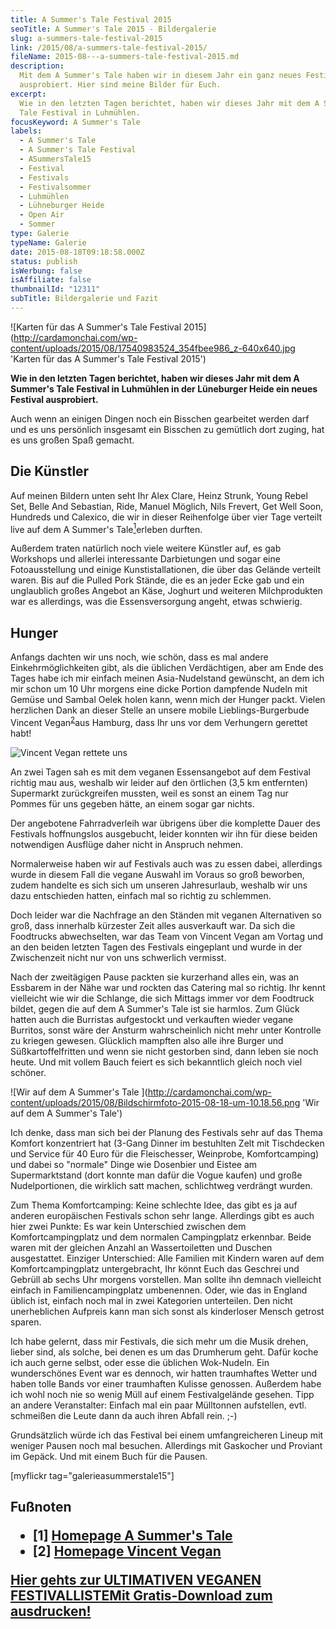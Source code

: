 ```yaml
---
title: A Summer's Tale Festival 2015
seoTitle: A Summer's Tale 2015 - Bildergalerie
slug: a-summers-tale-festival-2015
link: /2015/08/a-summers-tale-festival-2015/
fileName: 2015-08---a-summers-tale-festival-2015.md
description:
  Mit dem A Summer's Tale haben wir in diesem Jahr ein ganz neues Festival
  ausprobiert. Hier sind meine Bilder für Euch.
excerpt:
  Wie in den letzten Tagen berichtet, haben wir dieses Jahr mit dem A Summer's
  Tale Festival in Luhmühlen.
focusKeyword: A Summer's Tale
labels:
  - A Summer's Tale
  - A Summer's Tale Festival
  - ASummersTale15
  - Festival
  - Festivals
  - Festivalsommer
  - Luhmühlen
  - Lühneburger Heide
  - Open Air
  - Sommer
type: Galerie
typeName: Galerie
date: 2015-08-18T09:18:58.000Z
status: publish
isWerbung: false
isAffiliate: false
thumbnailId: "12311"
subTitle: Bildergalerie und Fazit
---
```


![Karten für das A Summer's Tale Festival 2015](http://cardamonchai.com/wp-content/uploads/2015/08/17540983524_354fbee986_z-640x640.jpg
'Karten für das A Summer's Tale Festival 2015')

<strong>Wie in den letzten Tagen berichtet, haben wir dieses Jahr mit dem A
Summer's Tale Festival in Luhmühlen in der Lüneburger Heide ein neues Festival
ausprobiert. </strong>

Auch wenn an einigen Dingen noch ein Bisschen gearbeitet werden darf und es uns
persönlich insgesamt ein Bisschen zu gemütlich dort zuging, hat es uns großen
Spaß gemacht.

## Die Künstler

Auf meinen Bildern unten seht Ihr Alex Clare, Heinz Strunk, Young Rebel Set,
Belle And Sebastian, Ride, Manuel Möglich, Nils Frevert, Get Well Soon, Hundreds
und Calexico, die wir in dieser Reihenfolge über vier Tage verteilt live auf dem
A Summer's Tale<a href="#1"><sup>1</sup></a>erleben durften.

Außerdem traten natürlich noch viele weitere Künstler auf, es gab Workshops und
allerlei interessante Darbietungen und sogar eine Fotoausstellung und einige
Kunstistallationen, die über das Gelände verteilt waren. Bis auf die Pulled Pork
Stände, die es an jeder Ecke gab und ein unglaublich großes Angebot an Käse,
Joghurt und weiteren Milchprodukten war es allerdings, was die Essensversorgung
angeht, etwas schwierig.

## Hunger

Anfangs dachten wir uns noch, wie schön, dass es mal andere Einkehrmöglichkeiten
gibt, als die üblichen Verdächtigen, aber am Ende des Tages habe ich mir einfach
meinen Asia-Nudelstand gewünscht, an dem ich mir schon um 10 Uhr morgens eine
dicke Portion dampfende Nudeln mit Gemüse und Sambal Oelek holen kann, wenn mich
der Hunger packt. Vielen herzlichen Dank an dieser Stelle an unsere mobile
Lieblings-Burgerbude Vincent Vegan<sup><a href="#2">2</a></sup>aus Hamburg, dass
Ihr uns vor dem Verhungern gerettet habt!

![Vincent Vegan rettete uns](http://cardamonchai.com/wp-content/uploads/2015/08/20411972525_6eb31688e2_z-640x640.jpg "Vincent Vegan rettete uns")

An zwei Tagen sah es mit dem veganen Essensangebot auf dem Festival richtig mau
aus, weshalb wir leider auf den örtlichen (3,5 km entfernten) Supermarkt
zurückgreifen mussten, weil es sonst an einem Tag nur Pommes für uns gegeben
hätte, an einem sogar gar nichts.

Der angebotene Fahrradverleih war übrigens über die komplette Dauer des
Festivals hoffnungslos ausgebucht, leider konnten wir ihn für diese beiden
notwendigen Ausflüge daher nicht in Anspruch nehmen.

Normalerweise haben wir auf Festivals auch was zu essen dabei, allerdings wurde
in diesem Fall die vegane Auswahl im Voraus so groß beworben, zudem handelte es
sich sich um unseren Jahresurlaub, weshalb wir uns dazu entschieden hatten,
einfach mal so richtig zu schlemmen.

Doch leider war die Nachfrage an den Ständen mit veganen Alternativen so groß,
dass innerhalb kürzester Zeit alles ausverkauft war. Da sich die Foodtrucks
abwechselten, war das Team von Vincent Vegan am Vortag und an den beiden letzten
Tagen des Festivals eingeplant und wurde in der Zwischenzeit nicht nur von uns
schwerlich vermisst.

Nach der zweitägigen Pause packten sie kurzerhand alles ein, was an Essbarem in
der Nähe war und rockten das Catering mal so richtig. Ihr kennt vielleicht wie
wir die Schlange, die sich Mittags immer vor dem Foodtruck bildet, gegen die auf
dem A Summer's Tale ist sie harmlos. Zum Glück hatten auch die Burristas
aufgestockt und verkauften wieder vegane Burritos, sonst wäre der Ansturm
wahrscheinlich nicht mehr unter Kontrolle zu kriegen gewesen. Glücklich mampften
also alle ihre Burger und Süßkartoffelfritten und wenn sie nicht gestorben sind,
dann leben sie noch heute. Und mit vollem Bauch feiert es sich bekanntlich
gleich noch viel schöner.

![Wir auf dem A Summer's Tale ](http://cardamonchai.com/wp-content/uploads/2015/08/Bildschirmfoto-2015-08-18-um-10.18.56.png
'Wir auf dem A Summer's Tale')

Ich denke, dass man sich bei der Planung des Festivals sehr auf das Thema
Komfort konzentriert hat (3-Gang Dinner im bestuhlten Zelt mit Tischdecken und
Service für 40 Euro für die Fleischesser, Weinprobe, Komfortcamping) und dabei
so "normale" Dinge wie Dosenbier und Eistee am Supermarktstand (dort konnte man
dafür die Vogue kaufen) und große Nudelportionen, die wirklich satt machen,
schlichtweg verdrängt wurden.

Zum Thema Komfortcamping: Keine schlechte Idee, das gibt es ja auf anderen
europäischen Festivals schon sehr lange. Allerdings gibt es auch hier zwei
Punkte: Es war kein Unterschied zwischen dem Komfortcampingplatz und dem
normalen Campingplatz erkennbar. Beide waren mit der gleichen Anzahl an
Wassertoiletten und Duschen ausgestattet. Einziger Unterschied: Alle Familien
mit Kindern waren auf dem Komfortcampingplatz untergebracht, Ihr könnt Euch das
Geschrei und Gebrüll ab sechs Uhr morgens vorstellen. Man sollte ihn demnach
vielleicht einfach in Familiencampingplatz umbenennen. Oder, wie das in England
üblich ist, einfach noch mal in zwei Kategorien unterteilen. Den nicht
unerheblichen Aufpreis kann man sich sonst als kinderloser Mensch getrost
sparen.

Ich habe gelernt, dass mir Festivals, die sich mehr um die Musik drehen, lieber
sind, als solche, bei denen es um das Drumherum geht. Dafür koche ich auch gerne
selbst, oder esse die üblichen Wok-Nudeln. Ein wunderschönes Event war es
dennoch, wir hatten traumhaftes Wetter und haben tolle Bands vor einer
traumhaften Kulisse genossen. Außerdem habe ich wohl noch nie so wenig Müll auf
einem Festivalgelände gesehen. Tipp an andere Veranstalter: Einfach mal ein paar
Mülltonnen aufstellen, evtl. schmeißen die Leute dann da auch ihren Abfall rein.
;-)

Grundsätzlich würde ich das Festival bei einem umfangreicheren Lineup mit
weniger Pausen noch mal besuchen. Allerdings mit Gaskocher und Proviant im
Gepäck. Und mit einem Buch für die Pausen.

[myflickr tag="galerieasummerstale15"]

## Fußnoten<ul><li id="1">[1] <a href="https://www.asummerstale.de/de" target="_blank" rel="noopener">Homepage A Summer's Tale</a></li><li id="2">[2] <a href="http://vincent-vegan.com/" target="_blank" rel="noopener">Homepage Vincent Vegan</a></li></ul><a class="banner banner-green" href="/2015/03/die-ultimative-vegane-festivalliste"><span class="head">Hier gehts zur ULTIMATIVEN VEGANEN FESTIVALLISTE</span><span class="text">Mit Gratis-Download zum ausdrucken!</span></a>
